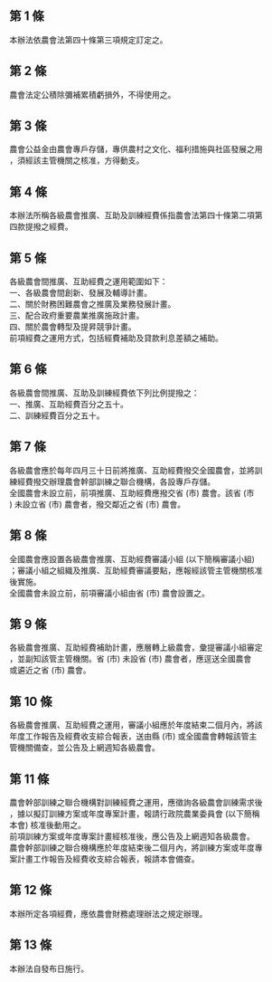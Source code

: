 第 1 條
-------
本辦法依農會法第四十條第三項規定訂定之。

第 2 條
-------
農會法定公積除彌補累積虧損外，不得使用之。

第 3 條
-------
農會公益金由農會專戶存儲，專供農村之文化、福利措施與社區發展之用  
，須經該主管機關之核准，方得動支。

第 4 條
-------
本辦法所稱各級農會推廣、互助及訓練經費係指農會法第四十條第二項第  
四款提撥之經費。

第 5 條
-------
各級農會間推廣、互助經費之運用範圍如下：  
一、各級農會間創新、發展及輔導計畫。  
二、關於財務困難農會之推廣及業務發展計畫。  
三、配合政府重要農業推廣施政計畫。  
四、關於農會轉型及提昇競爭計畫。  
前項經費之運用方式，包括經費補助及貸款利息差額之補助。

第 6 條
-------
各級農會間推廣、互助及訓練經費依下列比例提撥之：  
一、推廣、互助經費百分之五十。  
二、訓練經費百分之五十。

第 7 條
-------
各級農會應於每年四月三十日前將推廣、互助經費撥交全國農會，並將訓  
練經費撥交辦理農會幹部訓練之聯合機構，各設專戶存儲。  
全國農會未設立前，前項推廣、互助經費應撥交省 (市) 農會。該省 (市  
) 未設立省 (市) 農會者，撥交鄰近之省 (市) 農會。

第 8 條
-------
全國農會應設置各級農會推廣、互助經費審議小組 (以下簡稱審議小組)  
；審議小組之組織及推廣、互助經費審議要點，應報經該管主管機關核准  
後實施。  
全國農會未設立前，前項審議小組由省 (市) 農會設置之。

第 9 條
-------
各級農會推廣、互助經費補助計畫，應層轉上級農會，彙提審議小組審定  
，並副知該管主管機關。省 (市) 未設省 (市) 農會者，應逕送全國農會  
或遴近之省 (市) 農會。

第 10 條
--------
各級農會推廣、互助經費之運用，審議小組應於年度結束二個月內，將該  
年度工作報告及經費收支綜合報表，送由縣 (市) 或全國農會轉報該管主  
管機關備查，並公告及上網週知各級農會。

第 11 條
--------
農會幹部訓練之聯合機構對訓練經費之運用，應徵詢各級農會訓練需求後  
，據以擬訂訓練方案或年度專案計畫，報請行政院農業委員會 (以下簡稱  
本會) 核准後動用之。  
前項訓練方案或年度專案計畫經核准後，應公告及上網週知各級農會。  
農會幹部訓練之聯合機構應於年度結束後二個月內，將訓練方案或年度專  
案計畫工作報告及經費收支綜合報表，報請本會備查。

第 12 條
--------
本辦所定各項經費，應依農會財務處理辦法之規定辦理。

第 13 條
--------
本辦法自發布日施行。

